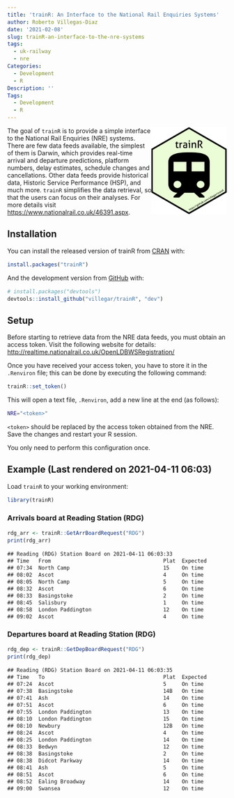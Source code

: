 ```yaml
---
title: 'trainR: An Interface to the National Rail Enquiries Systems'
author: Roberto Villegas-Diaz
date: '2021-02-08'
slug: trainR-an-interface-to-the-nre-systems
tags:
  - uk-railway
  - nre
Categories:
  - Development
  - R
Description: ''
Tags:
  - Development
  - R
---
```


<img src="https://raw.githubusercontent.com/villegar/trainR/main/inst/images/logo.png" alt="logo" align="right" height=200px/>

The goal of `trainR` is to provide a simple interface to the 
National Rail Enquiries (NRE) systems. There are few data feeds 
available, the simplest of them is Darwin, which provides real-time 
arrival and departure predictions, platform numbers, delay estimates, 
schedule changes and cancellations. Other data feeds provide historical 
data, Historic Service Performance (HSP), and much more. `trainR` 
simplifies the data retrieval, so that the users can focus on their 
analyses. For more details visit 
https://www.nationalrail.co.uk/46391.aspx.

## Installation

You can install the released version of trainR from [CRAN](https://CRAN.R-project.org) with:

``` r
install.packages("trainR")
```

And the development version from [GitHub](https://github.com/) with:

``` r
# install.packages("devtools")
devtools::install_github("villegar/trainR", "dev")
```

## Setup
Before starting to retrieve data from the NRE data feeds, you must obtain an access token. 
Visit the following website for details: http://realtime.nationalrail.co.uk/OpenLDBWSRegistration/

Once you have received your access token, you have to store it in the `.Renviron` file; this can be 
done by executing the following command:


```r
trainR::set_token()
```

This will open a text file, `.Renviron`, add a new line at the end (as follows):

```bash
NRE="<token>"
```

`<token>` should be replaced by the access token obtained from the NRE. Save the changes and restart 
your R session.

You only need to perform this configuration once.

## Example (Last rendered on 2021-04-11 06:03)

Load `trainR` to your working environment:

```r
library(trainR)
```

### Arrivals board at Reading Station (RDG)


```r
rdg_arr <- trainR::GetArrBoardRequest("RDG")
print(rdg_arr)
```

```
## Reading (RDG) Station Board on 2021-04-11 06:03:33
## Time   From                                    Plat  Expected
## 07:34  North Camp                              15    On time
## 08:02  Ascot                                   4     On time
## 08:05  North Camp                              5     On time
## 08:32  Ascot                                   6     On time
## 08:33  Basingstoke                             2     On time
## 08:45  Salisbury                               1     On time
## 08:58  London Paddington                       12    On time
## 09:02  Ascot                                   4     On time
```

### Departures board at Reading Station (RDG)


```r
rdg_dep <- trainR::GetDepBoardRequest("RDG")
print(rdg_dep)
```

```
## Reading (RDG) Station Board on 2021-04-11 06:03:35
## Time   To                                      Plat  Expected
## 07:24  Ascot                                   5     On time
## 07:38  Basingstoke                             14B   On time
## 07:41  Ash                                     14    On time
## 07:51  Ascot                                   6     On time
## 07:55  London Paddington                       13    On time
## 08:10  London Paddington                       15    On time
## 08:10  Newbury                                 12B   On time
## 08:24  Ascot                                   4     On time
## 08:25  London Paddington                       14    On time
## 08:33  Bedwyn                                  12    On time
## 08:38  Basingstoke                             2     On time
## 08:38  Didcot Parkway                          14    On time
## 08:41  Ash                                     5     On time
## 08:51  Ascot                                   6     On time
## 08:52  Ealing Broadway                         14    On time
## 09:00  Swansea                                 12    On time
```
